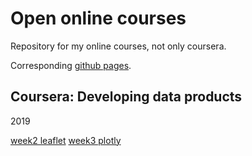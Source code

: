 # Open online courses

Repository for my online courses, not only coursera.

Corresponding [github pages](https://baderd.github.io/coursera/).


## Coursera: Developing data products

2019 

[week2 leaflet](developing_data_products/week2_leaflet.html)
[week3 plotly](developing_data_products/week3_plotly.html)

